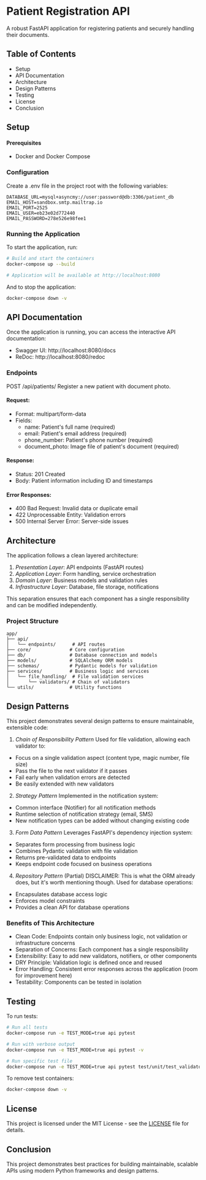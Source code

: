 # Patient Registration API
A robust FastAPI application for registering patients and securely handling their documents.

## Table of Contents
- Setup
- API Documentation
- Architecture
- Design Patterns
- Testing
- License
- Conclusion

## Setup

#### Prerequisites
- Docker and Docker Compose


### Configuration
Create a .env file in the project root with the following variables:

```plaintext
DATABASE_URL=mysql+asyncmy://user:password@db:3306/patient_db
EMAIL_HOST=sandbox.smtp.mailtrap.io
EMAIL_PORT=2525
EMAIL_USER=eb23e02d772440
EMAIL_PASSWORD=278e526e98fee1
```

### Running the Application
To start the application, run:

```bash
# Build and start the containers
docker-compose up --build

# Application will be available at http://localhost:8080
```

And to stop the application:

```bash
docker-compose down -v
```

## API Documentation
Once the application is running, you can access the interactive API documentation:

- Swagger UI: http://localhost:8080/docs
- ReDoc: http://localhost:8080/redoc


### Endpoints
POST /api/patients/
Register a new patient with document photo.

#### Request:

- Format: multipart/form-data
- Fields:
    - name: Patient's full name (required)
    - email: Patient's email address (required)
    - phone_number: Patient's phone number (required)
    - document_photo: Image file of patient's document (required)

#### Response:

- Status: 201 Created
- Body: Patient information including ID and timestamps

#### Error Responses:

- 400 Bad Request: Invalid data or duplicate email
- 422 Unprocessable Entity: Validation errors
- 500 Internal Server Error: Server-side issues

## Architecture
The application follows a clean layered architecture:

1. *Presentation Layer*: API endpoints (FastAPI routes)
2. *Application Layer*: Form handling, service orchestration
3. *Domain Layer*: Business models and validation rules
4. *Infrastructure Layer*: Database, file storage, notifications

This separation ensures that each component has a single responsibility and can be modified independently.

### Project Structure
```plaintext
app/
├── api/
│   └── endpoints/      # API routes
├── core/              # Core configuration
├── db/                # Database connection and models
├── models/            # SQLAlchemy ORM models
├── schemas/           # Pydantic models for validation
├── services/          # Business logic and services
│   └── file_handling/  # File validation services
│       └── validators/ # Chain of validators
└── utils/             # Utility functions
```

## Design Patterns
This project demonstrates several design patterns to ensure maintainable, extensible code:

1. *Chain of Responsibility Pattern*
Used for file validation, allowing each validator to:

- Focus on a single validation aspect (content type, magic number, file size)
- Pass the file to the next validator if it passes
- Fail early when validation errors are detected
- Be easily extended with new validators

2. *Strategy Pattern*
Implemented in the notification system:

- Common interface (Notifier) for all notification methods
- Runtime selection of notification strategy (email, SMS)
- New notification types can be added without changing existing code

3. *Form Data Pattern*
Leverages FastAPI's dependency injection system:

- Separates form processing from business logic
- Combines Pydantic validation with file validation
- Returns pre-validated data to endpoints
- Keeps endpoint code focused on business operations

4. *Repository Pattern* (Partial)
DISCLAIMER: This is what the ORM already does, but it's worth mentioning though.
Used for database operations:

- Encapsulates database access logic
- Enforces model constraints
- Provides a clean API for database operations


### Benefits of This Architecture
- Clean Code: Endpoints contain only business logic, not validation or infrastructure concerns
- Separation of Concerns: Each component has a single responsibility
- Extensibility: Easy to add new validators, notifiers, or other components
- DRY Principle: Validation logic is defined once and reused
- Error Handling: Consistent error responses across the application (room for improvement here)
- Testability: Components can be tested in isolation

## Testing

To run tests:

```bash
# Run all tests
docker-compose run -e TEST_MODE=true api pytest

# Run with verbose output
docker-compose run -e TEST_MODE=true api pytest -v

# Run specific test file
docker-compose run -e TEST_MODE=true api pytest test/unit/test_validators.py
```

To remove test containers:

```bash
docker-compose down -v
```

## License
This project is licensed under the MIT License - see the [LICENSE](LICENSE) file for details.

## Conclusion

This project demonstrates best practices for building maintainable, scalable APIs using modern Python frameworks and design patterns.
